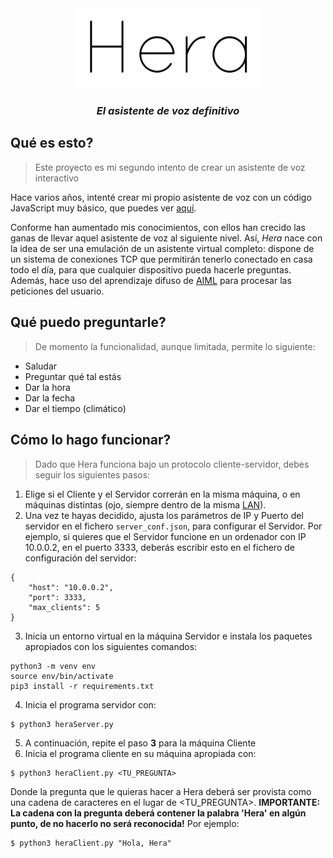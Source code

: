 <div style='text-align: center;' align='center'>
    <img style='max-width: 300px;' src='hera_logo.png'/>
</div>

<center><h3><i>El asistente de voz definitivo</i></h3></center>

## Qué es esto?

> Este proyecto es mi segundo intento de crear un asistente de voz interactivo

Hace varios años, intenté crear mi propio asistente de voz con un código JavaScript muy básico, que puedes ver <a href="https://github.com/danibt656/SpeechAssistant" target="_blank">aquí</a>.

Conforme han aumentado mis conocimientos, con ellos han crecido las ganas de llevar aquel asistente de voz al siguiente nivel. Así, *Hera* nace con la idea de ser una emulación de un asistente virtual completo: dispone de un sistema de conexiones TCP que permitirán tenerlo conectado en casa todo el día, para que cualquier dispositivo pueda hacerle preguntas. Además, hace uso del aprendizaje difuso de <a href="https://github.com/ArtificialIntelligenceToolkit/aiml" target="_blank">AIML</a> para procesar las peticiones del usuario.

## Qué puedo preguntarle?

> De momento la funcionalidad, aunque limitada, permite lo siguiente:

+ Saludar
+ Preguntar qué tal estás
+ Dar la hora
+ Dar la fecha
+ Dar el tiempo (climático)

## Cómo lo hago funcionar?

> Dado que Hera funciona bajo un protocolo cliente-servidor, debes seguir los siguientes pasos:

1. Elige si el Cliente y el Servidor correrán en la misma máquina, o en máquinas distintas (ojo, siempre dentro de la misma <a href="https://en.wikipedia.org/wiki/Local_area_network" target="_blank">LAN</a>).
2. Una vez te hayas decidido, ajusta los parámetros de IP y Puerto del servidor en el fichero `server_conf.json`, para configurar el Servidor.
Por ejemplo, si quieres que el Servidor funcione en un ordenador con IP 10.0.0.2, en el puerto 3333, deberás escribir esto en el fichero de configuración del servidor:
```
{
    "host": "10.0.0.2",
    "port": 3333,
    "max_clients": 5
}
```
3. Inicia un entorno virtual en la máquina Servidor e instala los paquetes apropiados con los siguientes comandos:
```
python3 -m venv env
source env/bin/activate
pip3 install -r requirements.txt
```
4. Inicia el programa servidor con:
```
$ python3 heraServer.py
```
5. A continuación, repite el paso **3** para la máquina Cliente
6. Inicia el programa cliente en su máquina apropiada con:
````
$ python3 heraClient.py <TU_PREGUNTA>
````
Donde la pregunta que le quieras hacer a Hera deberá ser provista como una cadena de caracteres en el lugar de <TU_PREGUNTA>.
**IMPORTANTE: La cadena con la pregunta deberá contener la palabra 'Hera' en algún punto, de no hacerlo no será reconocida!**
Por ejemplo:
```
$ python3 heraClient.py "Hola, Hera"
```

